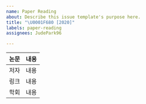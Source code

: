 ```yaml
---
name: Paper Reading
about: Describe this issue template's purpose here.
title: "\U0001F680 [2020]"
labels: paper-reading
assignees: JudePark96

---
```


|논문|내용|
|--|--|
|저자|내용|
|링크|내용|
|학회|내용|
